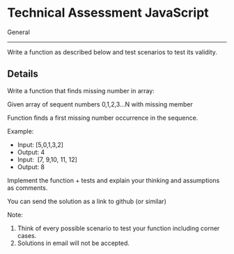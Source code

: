 # Technical Assessment JavaScript

General

---

Write a function as described below and test scenarios to test its validity.

## Details

Write a function that finds missing number in array:

Given array of sequent numbers 0,1,2,3...N with missing member

Function finds a first missing number occurrence in the sequence.

Example:

- Input: [5,0,1,3,2]
- Output: 4
- Input:  [7, 9,10, 11, 12]
- Output: 8

Implement the function + tests and explain your thinking and assumptions as comments.

You can send the solution as a link to github (or similar)

Note:

1. Think of every possible scenario to test your function including corner cases.
2. Solutions in email will not be accepted.
